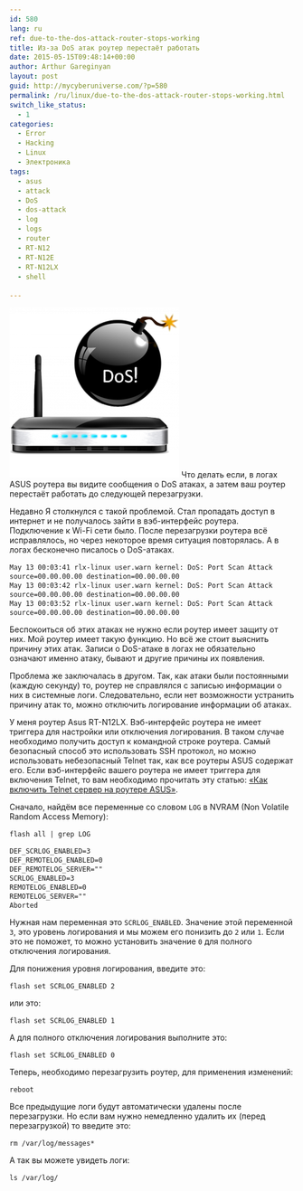 ```yaml
---
id: 580
lang: ru
ref: due-to-the-dos-attack-router-stops-working
title: Из-за DoS атак роутер перестаёт работать
date: 2015-05-15T09:48:14+00:00
author: Arthur Gareginyan
layout: post
guid: http://mycyberuniverse.com/?p=580
permalink: /ru/linux/due-to-the-dos-attack-router-stops-working.html
switch_like_status:
  - 1
categories:
  - Error
  - Hacking
  - Linux
  - Электроника
tags:
  - asus
  - attack
  - DoS
  - dos-attack
  - log
  - logs
  - router
  - RT-N12
  - RT-N12E
  - RT-N12LX
  - shell

---
```


![thumb](/images/DoS-attack-and-wireless-router-300x300.png)
Что делать если, в логах ASUS роутера вы видите сообщения о DoS атаках, а затем ваш роутер перестаёт работать до следующей перезагрузки.


Недавно Я столкнулся с такой проблемой. Стал пропадать доступ в интернет и не получалось зайти в вэб-интерфейс роутера. Подключение к Wi-Fi сети было. После перезагрузки роутера всё исправлялось, но через некоторое время ситуация повторялась. А в логах бесконечно писалось о DoS-атаках.

	May 13 00:03:41 rlx-linux user.warn kernel: DoS: Port Scan Attack source=00.00.00.00 destination=00.00.00.00
	May 13 00:03:42 rlx-linux user.warn kernel: DoS: Port Scan Attack source=00.00.00.00 destination=00.00.00.00
	May 13 00:03:52 rlx-linux user.warn kernel: DoS: Port Scan Attack source=00.00.00.00 destination=00.00.00.00

Беспокоиться об этих атаках не нужно если роутер имеет защиту от них. Мой роутер имеет такую функцию. Но всё же стоит выяснить причину этих атак. Записи о DoS-атаке в логах не обязательно означают именно атаку, бывают и другие причины их появления.

Проблема же заключалась в другом. Так, как атаки были постоянными (каждую секунду) то, роутер не справлялся с записью информации о них в системные логи. Следовательно, если нет возможности устранить причину атак то, можно отключить логирование информации об атаках.

У меня роутер Asus RT-N12LX. Вэб-интерфейс роутера не имеет триггера для настройки или отключения логирования. В таком случае необходимо получить доступ к командной строке роутера. Самый безопасный способ это использовать SSH протокол, но можно использовать небезопасный Telnet так, как все роутеры ASUS содержат его. Если вэб-интерфейс вашего роутера не имеет триггера для включения Telnet, то вам необходимо прочитать эту статью: <a href="http://mycyberuniverse.com/linux/enable-telnet-on-the-asus-rt-n12e-lx-router.html" target="_blank">«Как включить Telnet сервер на роутере ASUS»</a>.


Сначало, найдём все переменные со словом `LOG` в NVRAM (Non Volatile Random Access Memory):

```
flash all | grep LOG
```

	DEF_SCRLOG_ENABLED=3
	DEF_REMOTELOG_ENABLED=0
	DEF_REMOTELOG_SERVER=""
	SCRLOG_ENABLED=3
	REMOTELOG_ENABLED=0
	REMOTELOG_SERVER=""
	Aborted

Нужная нам переменная это `SCRLOG_ENABLED`. Значение этой переменной `3`, это уровень логирования и мы можем его понизить до `2` или `1`. Если это не поможет, то можно установить значение `0` для полного отключения логирования.

Для понижения уровня логирования, введите это:

```
flash set SCRLOG_ENABLED 2
```

или это:

```
flash set SCRLOG_ENABLED 1
```

А для полного отключения логирования выполните это:

```
flash set SCRLOG_ENABLED 0
```

Теперь, необходимо перезагрузить роутер, для применения изменений:

```
reboot
```

Все предыдущие логи будут автоматически удалены после перезагрузки. Но если вам нужно немедленно удалить их (перед перезагрузкой) то введите это:

```
rm /var/log/messages*
```

А так вы можете увидеть логи:

```
ls /var/log/
```

